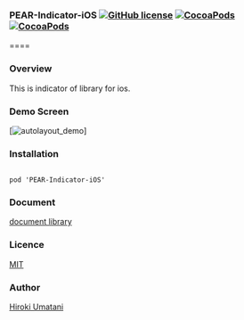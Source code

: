 ### PEAR-Indicator-iOS [![GitHub license](https://img.shields.io/badge/LICENSE-MIT%20LICENSE-blue.svg)](https://github.com/HirokiUmatani/PEAR-Indicator-iOS/LICENSE) [![CocoaPods](https://img.shields.io/badge/platform-ios-lightgrey.svg)](https://cocoapods.org/pods/PEAR-Indicator-iOS) [![CocoaPods](https://img.shields.io/cocoapods/v/PEAR-Indicator-iOS.svg)](https://cocoapods.org/pods/PEAR-Indicator-iOS)  

====
### Overview
This is indicator of library for ios.

### Demo Screen
[![autolayout_demo](http://pear.chat/image/indicator-demo-o.gif)]

### Installation
<code>
pod 'PEAR-Indicator-iOS'
</code>

### Document
[document library](http://cocoadocs.org/docsets/PEAR-Indicator-iOS)

### Licence
[MIT](https://github.com/HirokiUmatani/PEAR-Indicator-iOS/blob/master/LICENSE)

### Author
[Hiroki Umatani](https://github.com/HirokiUmatani)
